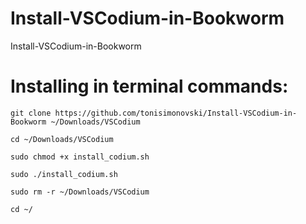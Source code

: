 # Install-VSCodium-in-Bookworm

Install-VSCodium-in-Bookworm

# Installing in terminal commands:
    git clone https://github.com/tonisimonovski/Install-VSCodium-in-Bookworm ~/Downloads/VSCodium

    cd ~/Downloads/VSCodium

    sudo chmod +x install_codium.sh

    sudo ./install_codium.sh

    sudo rm -r ~/Downloads/VSCodium

    cd ~/
